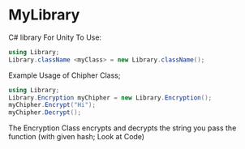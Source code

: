 # MyLibrary
C# library For Unity
To Use:

```cs
using Library;
Library.className <myClass> = new Library.className();
```
Example Usage of Chipher Class;
```cs
using Library;
Library.Encryption myChipher = new Library.Encryption();
myChipher.Encrypt("Hi");
myChipher.Decrypt();
```
The Encryption Class encrypts and decrypts the string you pass the function (with given hash; Look at Code)
